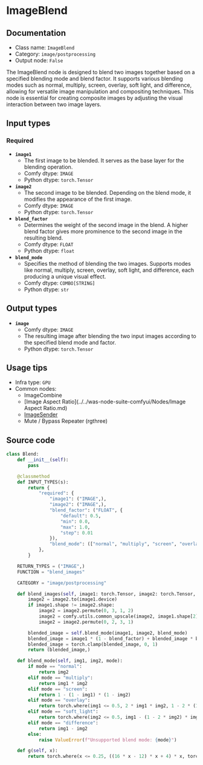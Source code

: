 # ImageBlend
## Documentation
- Class name: `ImageBlend`
- Category: `image/postprocessing`
- Output node: `False`

The ImageBlend node is designed to blend two images together based on a specified blending mode and blend factor. It supports various blending modes such as normal, multiply, screen, overlay, soft light, and difference, allowing for versatile image manipulation and compositing techniques. This node is essential for creating composite images by adjusting the visual interaction between two image layers.
## Input types
### Required
- **`image1`**
    - The first image to be blended. It serves as the base layer for the blending operation.
    - Comfy dtype: `IMAGE`
    - Python dtype: `torch.Tensor`
- **`image2`**
    - The second image to be blended. Depending on the blend mode, it modifies the appearance of the first image.
    - Comfy dtype: `IMAGE`
    - Python dtype: `torch.Tensor`
- **`blend_factor`**
    - Determines the weight of the second image in the blend. A higher blend factor gives more prominence to the second image in the resulting blend.
    - Comfy dtype: `FLOAT`
    - Python dtype: `float`
- **`blend_mode`**
    - Specifies the method of blending the two images. Supports modes like normal, multiply, screen, overlay, soft light, and difference, each producing a unique visual effect.
    - Comfy dtype: `COMBO[STRING]`
    - Python dtype: `str`
## Output types
- **`image`**
    - Comfy dtype: `IMAGE`
    - The resulting image after blending the two input images according to the specified blend mode and factor.
    - Python dtype: `torch.Tensor`
## Usage tips
- Infra type: `GPU`
- Common nodes:
    - ImageCombine
    - [Image Aspect Ratio](../../was-node-suite-comfyui/Nodes/Image Aspect Ratio.md)
    - [ImageSender](../../ComfyUI-Impact-Pack/Nodes/ImageSender.md)
    - Mute / Bypass Repeater (rgthree)



## Source code
```python
class Blend:
    def __init__(self):
        pass

    @classmethod
    def INPUT_TYPES(s):
        return {
            "required": {
                "image1": ("IMAGE",),
                "image2": ("IMAGE",),
                "blend_factor": ("FLOAT", {
                    "default": 0.5,
                    "min": 0.0,
                    "max": 1.0,
                    "step": 0.01
                }),
                "blend_mode": (["normal", "multiply", "screen", "overlay", "soft_light", "difference"],),
            },
        }

    RETURN_TYPES = ("IMAGE",)
    FUNCTION = "blend_images"

    CATEGORY = "image/postprocessing"

    def blend_images(self, image1: torch.Tensor, image2: torch.Tensor, blend_factor: float, blend_mode: str):
        image2 = image2.to(image1.device)
        if image1.shape != image2.shape:
            image2 = image2.permute(0, 3, 1, 2)
            image2 = comfy.utils.common_upscale(image2, image1.shape[2], image1.shape[1], upscale_method='bicubic', crop='center')
            image2 = image2.permute(0, 2, 3, 1)

        blended_image = self.blend_mode(image1, image2, blend_mode)
        blended_image = image1 * (1 - blend_factor) + blended_image * blend_factor
        blended_image = torch.clamp(blended_image, 0, 1)
        return (blended_image,)

    def blend_mode(self, img1, img2, mode):
        if mode == "normal":
            return img2
        elif mode == "multiply":
            return img1 * img2
        elif mode == "screen":
            return 1 - (1 - img1) * (1 - img2)
        elif mode == "overlay":
            return torch.where(img1 <= 0.5, 2 * img1 * img2, 1 - 2 * (1 - img1) * (1 - img2))
        elif mode == "soft_light":
            return torch.where(img2 <= 0.5, img1 - (1 - 2 * img2) * img1 * (1 - img1), img1 + (2 * img2 - 1) * (self.g(img1) - img1))
        elif mode == "difference":
            return img1 - img2
        else:
            raise ValueError(f"Unsupported blend mode: {mode}")

    def g(self, x):
        return torch.where(x <= 0.25, ((16 * x - 12) * x + 4) * x, torch.sqrt(x))

```

